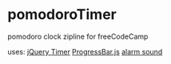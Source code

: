 # pomodoroTimer

pomodoro clock zipline for freeCodeCamp

uses:
<a href="https://github.com/jchavannes/jquery-timer">jQuery Timer</a>
<a href="https://github.com/kimmobrunfeldt/progressbar.js">ProgressBar.js</a>
<a href="http://www.orangefreesounds.com/alarm-clock-sound-short/">alarm sound</a>